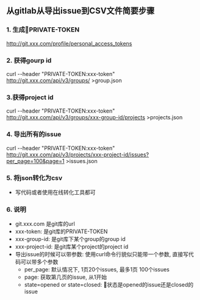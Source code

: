 ## 从gitlab从导出issue到CSV文件简要步骤

### 1. 生成PRIVATE-TOKEN 
http://git.xxx.com/profile/personal_access_tokens

### 2. 获得gourp id
curl --header "PRIVATE-TOKEN:xxx-token" http://git.xxx.com/api/v3/groups/ >group.json

### 3.获得project id
curl --header "PRIVATE-TOKEN:xxx-token" http://git.xxx.com/api/v3/groups/xxx-group-id/projects >projects.json

### 4. 导出所有的issue
curl --header "PRIVATE-TOKEN:xxx-token" http://git.xxx.com/api/v3/projects/xxx-project-id/issues?per_page=100&page=1  >issues.json

### 5. 将json转化为csv
- 写代码或者使用在线转化工具都可

### 6. 说明
- git.xxx.com 是git库的url
- xxx-token: 是git库的PRIVATE-TOKEN
- xxx-group-id: 是git库下某个group的group id
- xxx-project-id: 是git库某个project的project id
- 导出issue的时候可以带参数: 使用curl命令行貌似只能带一个参数, 直接写代码可以带多个参数
  - per_page: 默认情况下, 1页20个issues, 最多1页 100个issues
  - page: 获取第几页的issue, 从1开始
  - state=opened or state=closed: 状态是opened的issue还是closed的issue




